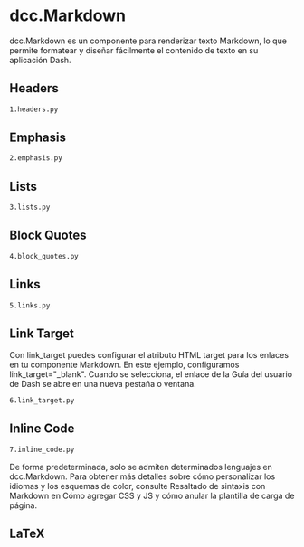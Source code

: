 # dcc.Markdown

dcc.Markdown es un componente para renderizar texto Markdown, lo que permite formatear y diseñar fácilmente el contenido de texto en su aplicación Dash.

## Headers

```bash
1.headers.py
```

## Emphasis

```bash
2.emphasis.py
```

## Lists

```bash
3.lists.py
```

## Block Quotes

```bash
4.block_quotes.py
```

## Links

```bash
5.links.py
```

## Link Target

Con link_target puedes configurar el atributo HTML target para los enlaces en tu componente Markdown. En este ejemplo, configuramos link_target="_blank". Cuando se selecciona, el enlace de la Guía del usuario de Dash se abre en una nueva pestaña o ventana.

```bash
6.link_target.py
```

## Inline Code

```bash
7.inline_code.py
```

De forma predeterminada, solo se admiten determinados lenguajes en dcc.Markdown. Para obtener más detalles sobre cómo personalizar los idiomas y los esquemas de color, consulte Resaltado de sintaxis con Markdown en Cómo agregar CSS y JS y cómo anular la plantilla de carga de página.

## LaTeX


